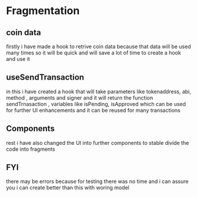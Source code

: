 # Fragmentation
## coin data
firstly i have made a hook to retrive coin data because that data will be used many times so it will be quick and will save a lot of time to create a hook and use it
## useSendTransaction
in this i have created a hook that will take parameters like tokenaddress, abi, method , arguments and signer and it will return the function sendTrnasaction , variables like isPending, isApproved which can be used for further UI enhancements and it can be reused for many transactions 
## Components 
rest i have also changed the UI into further components to stable divide the code into fragments
## FYI
there may be errors because for testing there was no time and i can assure you i can create better than this with woring model
